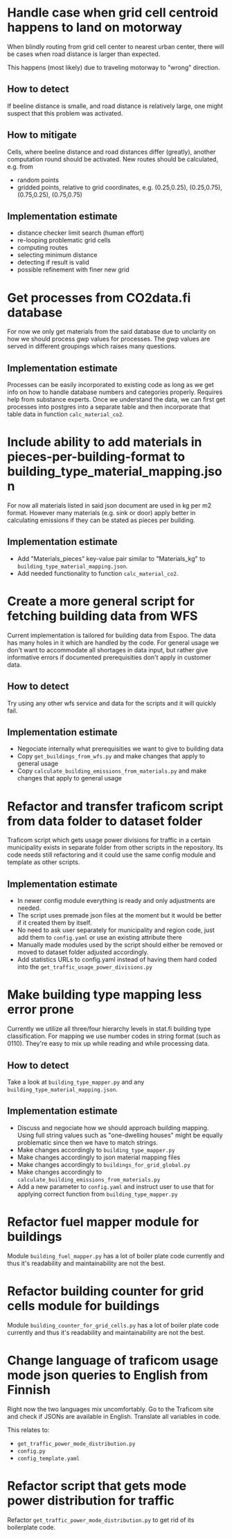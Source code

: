 # Handle case when grid cell centroid happens to land on motorway

When blindly routing from grid cell center to nearest urban center, there will be cases
when road distance is larger than expected.

This happens (most likely) due to traveling motorway to "wrong" direction.

## How to detect

If beeline distance is smalle, and road distance is relatively large, one might suspect
that this problem was activated.

## How to mitigate

Cells, where beeline distance and road distances differ (greatly), another computation
round should be activated. New routes should be calculated, e.g. from
* random points
* gridded points, relative to grid coordinates, e.g. (0.25,0.25), (0.25,0.75), (0.75,0.25), (0.75,0.75)

## Implementation estimate

* distance checker limit search (human effort)
* re-looping problematic grid cells
* computing routes
* selecting minimum distance
* detecting if result is valid
* possible refinement with finer new grid

# Get processes from CO2data.fi database

For now we only get materials from the said database due to unclarity on how we should process gwp values for processes. 
The gwp values are served in different groupings which raises many questions. 

## Implementation estimate

Processes can be easily incorporated to existing code as long as we get info on how to handle database numbers and categories properly.
Requires help from substance experts. Once we understand the data, we can first get processes into postgres into a separate table and 
then incorporate that table data in function `calc_material_co2`. 

# Include ability to add materials in pieces-per-building-format to building_type_material_mapping.json

For now all materials listed in said json document are used in kg per m2 format. However many materials (e.g. sink or door)
apply better in calculating emissions if they can be stated as pieces per building. 

## Implementation estimate

* Add "Materials_pieces" key-value pair similar to "Materials_kg" to `building_type_material_mapping.json`.
* Add needed functionality to function `calc_material_co2`.

# Create a more general script for fetching building data from WFS

Current implementation is tailored for building data from Espoo. The data has many holes in it which are handled by the code. 
For general usage we don't want to accommodate all shortages in data input, but rather give informative errors if documented
prerequisities don't apply in customer data. 

## How to detect

Try using any other wfs service and data for the scripts and it will quickly fail. 

## Implementation estimate

- Negociate internally what prerequisities we want to give to building data
- Copy `get_buildings_from_wfs.py` and make changes that apply to general usage
- Copy `calculate_building_emissions_from_materials.py` and make changes that apply to general usage

# Refactor and transfer traficom script from data folder to dataset folder

Traficom script which gets usage power divisions for traffic in a certain municipality exists in separate folder from 
other scripts in the repository. Its code needs still refactoring and it could use the same config module and template
as other scripts.

## Implementation estimate

- In newer config module everything is ready and only adjustments are needed.
- The script uses premade json files at the moment but it would be better if it created them by itself.
- No need to ask user separately for municipality and region code, just add them to `config.yaml` or use an existing attribute there
- Manually made modules used by the script should either be removed or moved to dataset folder adjusted accordingly. 
- Add statistics URLs to config.yaml instead of having them hard coded into the `get_traffic_usage_power_divisions.py`

# Make building type mapping less error prone

Currently we utilize all three/four hierarchy levels in stat.fi building type classification.
For mapping we use number codes in string format (such as 0110). They're easy to mix up while reading and while processing data.

## How to detect

Take a look at `building_type_mapper.py` and any `building_type_material_mapping.json`. 

## Implementation estimate

- Discuss and negociate how we should approach building mapping. Using full string values such as "one-dwelling houses" might be equally problematic since then we have to match strings. 
- Make changes accordingly to `building_type_mapper.py`
- Make changes accordingly to json material mapping files
- Make changes accordingly to `buildings_for_grid_global.py`
- Make changes accordingly to `calculate_building_emissions_from_materials.py`
- Add a new parameter to `config.yaml` and instruct user to use that for applying correct function from `building_type_mapper.py`

# Refactor fuel mapper module for buildings

Module `building_fuel_mapper.py` has a lot of boiler plate code currently and thus it's readability and maintainability are not the best. 

# Refactor building counter for grid cells module for buildings

Module `building_counter_for_grid_cells.py` has a lot of boiler plate code currently and thus it's readability and maintainability are not the best. 

# Change language of traficom usage mode json queries to English from Finnish

Right now the two languages mix uncomfortably. Go to the Traficom site and check if JSONs are available in English. Translate all variables in code. 

This relates to:
 - `get_traffic_power_mode_distribution.py`
 - `config.py`
 - `config_template.yaml`

# Refactor script that gets mode power distribution for traffic

Refactor `get_traffic_power_mode_distribution.py` to get rid of its boilerplate code.
